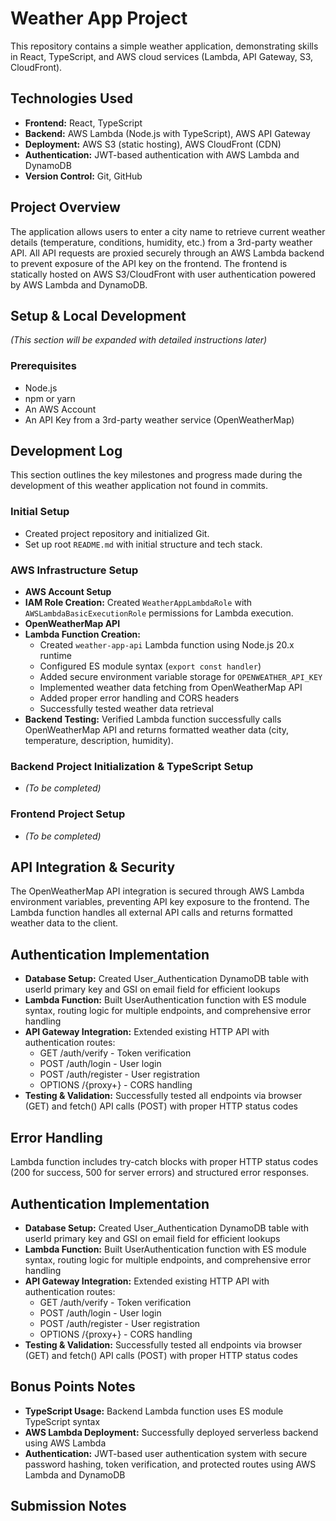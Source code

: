 # Weather App Project

This repository contains a simple weather application, demonstrating skills in React, TypeScript, and AWS cloud services (Lambda, API Gateway, S3, CloudFront).

## Technologies Used

- **Frontend:** React, TypeScript
- **Backend:** AWS Lambda (Node.js with TypeScript), AWS API Gateway
- **Deployment:** AWS S3 (static hosting), AWS CloudFront (CDN)
- **Authentication:** JWT-based authentication with AWS Lambda and DynamoDB
- **Version Control:** Git, GitHub

## Project Overview

The application allows users to enter a city name to retrieve current weather details (temperature, conditions, humidity, etc.) from a 3rd-party weather API. All API requests are proxied securely through an AWS Lambda backend to prevent exposure of the API key on the frontend. The frontend is statically hosted on AWS S3/CloudFront with user authentication powered by AWS Lambda and DynamoDB.

## Setup & Local Development

_(This section will be expanded with detailed instructions later)_

### Prerequisites

- Node.js
- npm or yarn
- An AWS Account
- An API Key from a 3rd-party weather service (OpenWeatherMap)

## Development Log

This section outlines the key milestones and progress made during the development of this weather application not found in commits.

### Initial Setup

- Created project repository and initialized Git.
- Set up root `README.md` with initial structure and tech stack.

### AWS Infrastructure Setup

- **AWS Account Setup**
- **IAM Role Creation:** Created `WeatherAppLambdaRole` with `AWSLambdaBasicExecutionRole` permissions for Lambda execution.
- **OpenWeatherMap API**
- **Lambda Function Creation:**
  - Created `weather-app-api` Lambda function using Node.js 20.x runtime
  - Configured ES module syntax (`export const handler`)
  - Added secure environment variable storage for `OPENWEATHER_API_KEY`
  - Implemented weather data fetching from OpenWeatherMap API
  - Added proper error handling and CORS headers
  - Successfully tested weather data retrieval
- **Backend Testing:** Verified Lambda function successfully calls OpenWeatherMap API and returns formatted weather data (city, temperature, description, humidity).

### Backend Project Initialization & TypeScript Setup

- _(To be completed)_

### Frontend Project Setup

- _(To be completed)_

## API Integration & Security

The OpenWeatherMap API integration is secured through AWS Lambda environment variables, preventing API key exposure to the frontend. The Lambda function handles all external API calls and returns formatted weather data to the client.

## Authentication Implementation
- **Database Setup:** Created User_Authentication DynamoDB table with userId primary key and GSI on email field for efficient lookups
- **Lambda Function:** Built UserAuthentication function with ES module syntax, routing logic for multiple endpoints, and comprehensive error handling
- **API Gateway Integration:** Extended existing HTTP API with authentication routes:
  - GET /auth/verify - Token verification
  - POST /auth/login - User login
  - POST /auth/register - User registration
  - OPTIONS /{proxy+} - CORS handling
- **Testing & Validation:** Successfully tested all endpoints via browser (GET) and fetch() API calls (POST) with proper HTTP status codes

## Error Handling

Lambda function includes try-catch blocks with proper HTTP status codes (200 for success, 500 for server errors) and structured error responses.

## Authentication Implementation

- **Database Setup:** Created User_Authentication DynamoDB table with userId primary key and GSI on email field for efficient lookups
- **Lambda Function:** Built UserAuthentication function with ES module syntax, routing logic for multiple endpoints, and comprehensive error handling
- **API Gateway Integration:** Extended existing HTTP API with authentication routes:
  - GET /auth/verify - Token verification
  - POST /auth/login - User login
  - POST /auth/register - User registration
  - OPTIONS /{proxy+} - CORS handling
- **Testing & Validation:** Successfully tested all endpoints via browser (GET) and fetch() API calls (POST) with proper HTTP status codes

## Bonus Points Notes

- **TypeScript Usage:** Backend Lambda function uses ES module TypeScript syntax
- **AWS Lambda Deployment:** Successfully deployed serverless backend using AWS Lambda
- **Authentication:** JWT-based user authentication system with secure password hashing, token verification, and protected routes using AWS Lambda and DynamoDB

## Submission Notes
